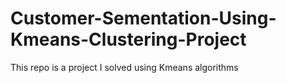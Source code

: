 # Customer-Sementation-Using-Kmeans-Clustering-Project
This repo is a project I solved using Kmeans algorithms
